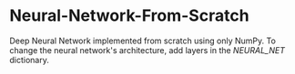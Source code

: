 # Neural-Network-From-Scratch
Deep Neural Network implemented from scratch using only NumPy.
To change the neural network's architecture, add layers in the *NEURAL_NET* dictionary.
